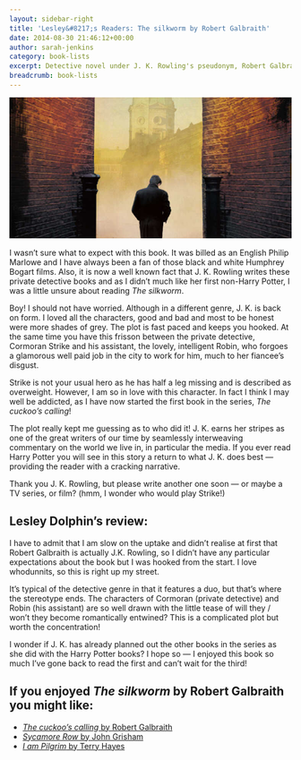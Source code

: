 ```yaml
---
layout: sidebar-right
title: 'Lesley&#8217;s Readers: The silkworm by Robert Galbraith'
date: 2014-08-30 21:46:12+00:00
author: sarah-jenkins
category: book-lists
excerpt: Detective novel under J. K. Rowling's pseudonym, Robert Galbraith.
breadcrumb: book-lists
---
```

![The silkworm by Robert Galbraith](/images/featured/featured-the-silkworm.jpg)

I wasn’t sure what to expect with this book. It was billed as an English Philip Marlowe and I have always been a fan of those black and white Humphrey Bogart films. Also, it is now a well known fact that J. K. Rowling writes these private detective books and as I didn’t much like her first non-Harry Potter, I was a little unsure about reading <cite>The silkworm</cite>.

Boy! I should not have worried. Although in a different genre, J. K. is back on form. I loved all the characters, good and bad and most to be honest were more shades of grey. The plot is fast paced and keeps you hooked. At the same time you have this frisson between the private detective, Cormoran Strike and his assistant, the lovely, intelligent Robin, who forgoes a glamorous well paid job in the city to work for him, much to her fiancee’s disgust.

Strike is not your usual hero as he has half a leg missing and is described as overweight. However, I am so in love with this character. In fact I think I may well be addicted, as I have now started the first book in the series, <cite>The cuckoo’s calling</cite>!

The plot really kept me guessing as to who did it! J. K. earns her stripes as one of the great writers of our time by seamlessly interweaving commentary on the world we live in, in particular the media. If you ever read Harry Potter you will see in this story a return to what J. K. does best — providing the reader with a cracking narrative.

Thank you J. K. Rowling, but please write another one soon — or maybe a TV series, or film? (hmm, I wonder who would play Strike!)

## Lesley Dolphin&#8217;s review:

I have to admit that I am slow on the uptake and didn’t realise at first that Robert Galbraith is actually J.K. Rowling, so I didn’t have any particular expectations about the book but I was hooked from the start. I love whodunnits, so this is right up my street.

It’s typical of the detective genre in that it features a duo, but that’s where the stereotype ends. The characters of Cormoran (private detective) and Robin (his assistant) are so well drawn with the little tease of will they / won’t they become romantically entwined? This is a complicated plot but worth the concentration!

I wonder if J. K. has already planned out the other books in the series as she did with the Harry Potter books? I hope so — I enjoyed this book so much I’ve gone back to read the first and can’t wait for the third!

## If you enjoyed <cite>The silkworm</cite> by Robert Galbraith you might like:

* [<cite>The cuckoo&#8217;s calling</cite> by Robert Galbraith](http://suffolk.spydus.co.uk/cgi-bin/spydus.exe/ENQ/OPAC/BIBENQ/5902163?QRY=CTIBIB%3C%20IRN(18766561)&QRYTEXT=The%20cuckoo%27s%20calling)
* [<cite>Sycamore Row</cite> by John Grisham](http://suffolk.spydus.co.uk/cgi-bin/spydus.exe/ENQ/OPAC/BIBENQ/5902653?QRY=CTIBIB%3C%20IRN(25522032)&QRYTEXT=Sycamore%20Row)
* [<cite>I am Pilgrim</cite> by Terry Hayes](http://suffolk.spydus.co.uk/cgi-bin/spydus.exe/ENQ/OPAC/BIBENQ/5902796?QRY=CTIBIB%3C%20IRN(611207)&QRYTEXT=I%20am%20Pilgrim)
